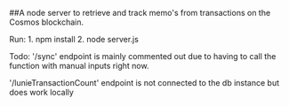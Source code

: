 ##A node server to retrieve and track memo's from transactions on the Cosmos blockchain.


Run: 1. npm install 2. node server.js


Todo:
'/sync' endpoint is mainly commented out due to having to call the function with manual inputs right now.

'/lunieTransactionCount' endpoint is not connected to the db instance but does work locally